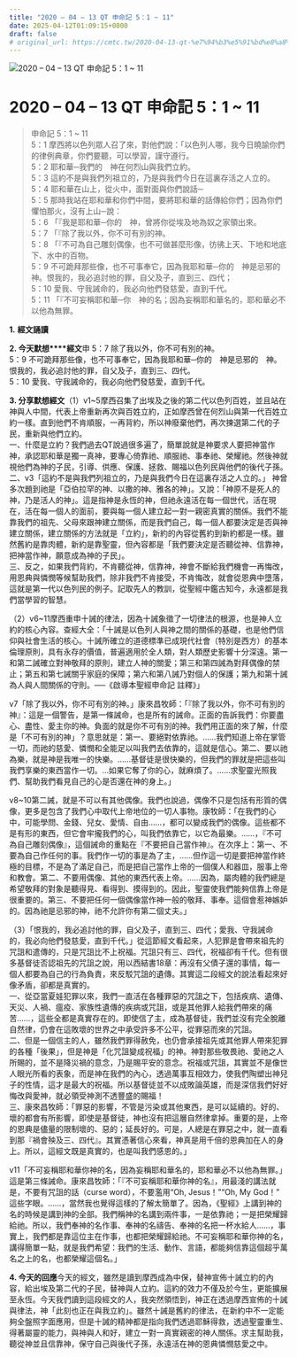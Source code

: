 ```yaml
---
title: "2020 – 04 – 13 QT 申命記 5：1 ~ 11"
date: 2025-04-12T01:09:15+0800
draft: false
# original_url: https://cmtc.tw/2020-04-13-qt-%e7%94%b3%e5%91%bd%e8%a8%98-5%ef%bc%9a1-11
---
```


![2020 – 04 – 13 QT 申命記 5：1 ~ 11](/images/qt.jpg   "2020 – 04 – 13 QT 申命記 5：1 ~ 11")

# 2020 – 04 – 13 QT 申命記 5：1 ~ 11

> 申命記 5：1 ~ 11  
> 5：1 摩西將以色列眾人召了來，對他們說：「以色列人哪，我今日曉諭你們的律例典章，你們要聽，可以學習，謹守遵行。  
> 5：2 耶和華─我們的　神在何烈山與我們立約。  
> 5：3 這約不是與我們列祖立的，乃是與我們今日在這裏存活之人立的。  
> 5：4 耶和華在山上，從火中，面對面與你們說話─  
> 5：5 那時我站在耶和華和你們中間，要將耶和華的話傳給你們；因為你們懼怕那火，沒有上山─說：  
> 5：6 「『我是耶和華─你的　神，曾將你從埃及地為奴之家領出來。  
> 5：7 「『除了我以外，你不可有別的神。  
> 5：8 「『不可為自己雕刻偶像，也不可做甚麼形像，彷彿上天、下地和地底下、水中的百物。  
> 5：9 不可跪拜那些像，也不可事奉它，因為我耶和華─你的　神是忌邪的　神。恨我的，我必追討他的罪，自父及子，直到三、四代；  
> 5：10 愛我、守我誡命的，我必向他們發慈愛，直到千代。  
> 5：11 「『不可妄稱耶和華─你　神的名；因為妄稱耶和華名的，耶和華必不以他為無罪。

**1.** **經文誦讀**

**2. 今天默想****經文**申 5：7 除了我以外，你不可有別的神。  
5：9 不可跪拜那些像，也不可事奉它，因為我耶和華─你的　神是忌邪的　神。恨我的，我必追討他的罪，自父及子，直到三、四代。  
5：10 愛我、守我誡命的，我必向他們發慈愛，直到千代。

**3. 分享默想經文**（1）v1\~5摩西召集了出埃及之後的第二代以色列百姓，並且站在神與人中間，代表上帝重新再次與百姓立約，正如摩西曾在何烈山與第一代百姓立約一樣。直到他們不肯順服，一再背約，所以神廢棄他們，再次揀選第二代的子民，重新與他們立約。  
一、什麼是立約？我們過去QT說過很多遍了，簡單說就是神要求人要把神當作神，承認耶和華是獨一真神，要專心倚靠祂、順服祂、事奉祂、榮耀祂。然後神就視他們為神的子民，引導、供應、保護、拯救、賜福以色列民與他們的後代子孫。  
二、v3「這約不是與我們列祖立的，乃是與我們今日在這裏存活之人立的。」 神曾多次題到祂是「亞伯拉罕的神、以撒的神、雅各的神」。又說：「神原不是死人的神，乃是活人的神」。這是指神是永恆的神，但祂永遠活在每一個世代，活在現在，活在每一個人的面前，要與每一個人建立起一對一親密真實的關係。我們不能靠我們的祖先、父母來跟神建立關係，而是我們自己，每一個人都要決定是否與神建立關係，建立關係的方法就是「立約」，新約的內容從舊約到新約都是一樣。雖然舊約是靠肉體，新約是靠聖靈，但內容都是「我們要決定是否聽從神、信靠神，把神當作神，願意成為神的子民」。  
三、反之，如果我們背約，不肯聽從神，信靠神，神會不斷給我們機會一再悔改，用恩典與憐憫等候幫助我們，除非我們不肯接受，不肯悔改，就會從恩典中墮落，這就是第一代以色列民的例子。記取先人的教訓，從聖經中鑑古知今，永遠都是我們當學習的智慧。

（2）v6\~11摩西重申十誡的律法，因為十誡象徵了一切律法的根源，也是神人立約的核心內容。查經大全：「十誡是以色列人與神之間的關係的基礎，也是他們信仰與社會生活的核心。十誡所確立的道德標準已成現代社會（特別是西方）的基本倫理原則，具有永存的價值，普遍適用於全人類，對人類歷史影響十分深遠。第一和第二誡確立對神敬拜的原則，建立人神的關愛；第三和第四誡為對拜偶像的禁止；第五和第七誡關乎家庭的保障；第六和第八誡乃對個人的保護；第九和第十誡為人與人間關係的守則。──《啟導本聖經申命記 註釋》」

v7「除了我以外，你不可有別的神。」康來昌牧師：「『除了我以外，你不可有別的神』：這是一個警告，是第一條誡命，也是所有的誡命。正面的告訴我們：你要盡心、盡性、愛主你的神。負面的就是你不可有別的神。我們用正面的來了解，什麼是「不可有別的神」？意思就是：第一、要絕對依靠祂。……我們知道上帝在掌管一切，而祂的慈愛、憐憫和全能足以叫我們去依靠的，這就是信心。第二、要以祂為樂，就是神是我唯一的快樂。……基督徒是很快樂的，但我們的罪就是把這些叫我們享樂的東西當作一切。…如果它奪了你的心，就麻煩了。……求聖靈光照我們、幫助我們看見自己的心是否還在神的身上。」

v8\~10第二誡，就是不可以有其他偶像。我們也說過，偶像不只是包括有形質的偶像，更多是包含了我們心中取代上帝地位的一切人事物。康牧師：「在我們的心中，可能學問、金錢、兒女、愛情、自由……，都可以變成我們的偶像。這些都不是有形的東西，但它會牢攏我們的心，叫我們依靠它，以它為最樂。……，『不可為自己雕刻偶像』，這個誡命的重點在『不要把自己當作神』。在次序上：第一、不要為自己作任何的事。我們作一切的事是為了主，……但作這一切是要把神當作終極的目標，不是為了滿足自己，而是把自己當作上帝的一個僕人和器皿，服事上帝和教會。第二、不要用偶像、其他的東西代表上帝。……因為，屬肉體的我們總是希望敬拜的對象是聽得見、看得到、摸得到的。因此，聖靈使我們能夠信靠上帝是很重要的。第三、不要把任何一個偶像當作神一般的敬拜、事奉。這個會惹神嫉妒的。因為祂是忌邪的神，祂不允許你有第二個丈夫。」

（3）「恨我的，我必追討他的罪，自父及子，直到三、四代；愛我、守我誡命的，我必向他們發慈愛，直到千代。」從這節經文看起來，人犯罪是會帶來祖先的咒詛和遣傳的，只是咒詛比不上祝福。咒詛只有三、四代，祝福卻有千代。但有很多基督徒否認祖先的咒詛之說，用以西結書18章：再沒有父債子還的事情，每一個人都要為自己的行為負責，來反駁咒詛的遺傳。其實這二段經文的說法看起來好像矛盾，卻都是真實的。  
一、從亞當夏娃犯罪以來，我們一直活在各種罪惡的咒詛之下，包括疾病、遺傳、天災、人禍、瘟疫、家族性遺傳的疾病或咒詛，或是其他罪人給我們帶來的痛苦……，這些全都是真實存在的。即使信了主，成為基督徒，我們並沒有完全脫離自然律，仍會在這敗壞的世界之中承受許多不公平，從罪惡而來的咒詛。  
二、但是一個信主的人，雖然我們罪得赦免，也仍會承接祖先或其他罪人帶來犯罪的各種「後果」，但是神是「化咒詛變成祝福」的神。神對那些敬畏祂、愛祂之人所賜的，並不是降災禍的意念，乃是賜平安的意念。祝福或咒詛，其實並不是像世人眼光所看的表象，而是神在我們的內心，透過萬事互相效力，使我們陶塑出神兒子的性情，這才是最大的祝福。所以基督徒並不以成敗論英雄，而是深信我們好好悔改與愛神，就必領受神測不透豐盛的賜福！  
三、康來昌牧師：「罪惡的影響，不管是污染或其他東西，是可以延續的。好的、壞的都會有所影響，即使是基督徒，神也沒有把這層自然律拿掉。重要的是，上帝的恩典是儘量的限制壞的、惡的；延長好的。可是，人總是在罪惡之中，就一直看到那『禍會殃及三、四代』。其實憑著信心來看，神真是用千倍的恩典加在人的身上。所以，這經文既是真實的，也是叫我們感恩的。」

v11「不可妄稱耶和華你神的名，因為妄稱耶和華名的，耶和華必不以他為無罪。」這是第三條誡命。康來昌牧師：「『不可妄稱耶和華你神的名』，用最淺的講法就是，不要有咒詛的話（curse word），不要濫用“Oh, Jesus！”“Oh, My God！” 這些字眼。……，當然我也覺得這樣的了解太簡單了。因為，《聖經》上講到神的名的時候是講到神的全部。我們稱神的名講到兩件事，一是依靠祂；一是把榮耀歸給祂。所以，我們奉神的名作事、奉神的名禱告、奉神的名把一杯水給人……，事實上，我們都是靠這位主在作事，也都把榮耀歸給祂。不可妄稱耶和華你神的名，講得簡單一點，就是我們希望：我們的生活、動作、言語，都能夠信靠這個超乎萬名之上的名，也都榮耀這個名。」

**4. 今天的回應**今天的經文，雖然是讀到摩西成為中保，替神宣佈十誡立約的內容，給出埃及第二代的子民，替神與人立約。這約的效力不僅及於今生，更能擴展至永恆。今天我們讀到這段經文的人，我突然領悟到，神正在透過摩西宣佈的十誡與律法，神「此刻也正在與我立約」。雖然十誡是舊約的律法，在新約中不一定能夠全盤照字面應用，但是十誡的精神都是指向我們透過耶穌得救，透過聖靈重生、得著屬靈的能力，與神與人和好，建立一對一真實親密的神人關係。求主幫助我，聽從神並且信靠神，保守自己與後代子孫，永遠活在神的恩典憐憫慈愛之中。
